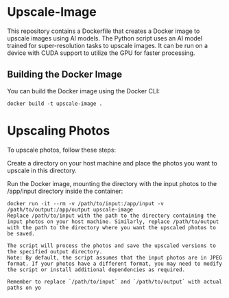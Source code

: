 # Upscale-Image

This repository contains a Dockerfile that creates a Docker image to upscale images using AI models. The Python script uses an AI model trained for super-resolution tasks to upscale images. It can be run on a device with CUDA support to utilize the GPU for faster processing.

## Building the Docker Image

You can build the Docker image using the Docker CLI:

```shell
docker build -t upscale-image .
```

# Upscaling Photos
To upscale photos, follow these steps:

Create a directory on your host machine and place the photos you want to upscale in this directory.

Run the Docker image, mounting the directory with the input photos to the /app/input directory inside the container:

```shell
docker run -it --rm -v /path/to/input:/app/input -v /path/to/output:/app/output upscale-image
Replace /path/to/input with the path to the directory containing the input photos on your host machine. Similarly, replace /path/to/output with the path to the directory where you want the upscaled photos to be saved.

The script will process the photos and save the upscaled versions to the specified output directory.
Note: By default, the script assumes that the input photos are in JPEG format. If your photos have a different format, you may need to modify the script or install additional dependencies as required.

Remember to replace `/path/to/input` and `/path/to/output` with actual paths on yo
